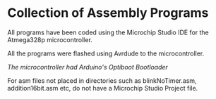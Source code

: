 # Collection of Assembly Programs
All programs have been coded using the Microchip Studio IDE for the Atmega328p microcontroller.  
  

All the programs were flashed using Avrdude to the microcontroller.  
  
*The microcontroller had Arduino's Optiboot Bootloader*  

For asm files not placed in directories such as blinkNoTimer.asm, addition16bit.asm etc, do not have a Microchip Studio Project file.
